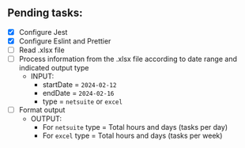 ## Pending tasks:
- [X] Configure Jest
- [X] Configure Eslint and Prettier
- [ ] Read .xlsx file
- [ ] Process information from the .xlsx file according to date range and indicated output type
  - INPUT:
    - startDate = `2024-02-12`
    - endDate = `2024-02-16`
    - type = `netsuite` or `excel`
- [ ] Format output
  - OUTPUT:
    - For `netsuite` type = Total hours and days (tasks per day)
    - For `excel` type = Total hours and days (tasks per week)